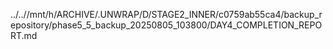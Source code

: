 ../..//mnt/h/ARCHIVE/.UNWRAP/D/STAGE2_INNER/c0759ab55ca4/backup_repository/phase5_5_backup_20250805_103800/DAY4_COMPLETION_REPORT.md